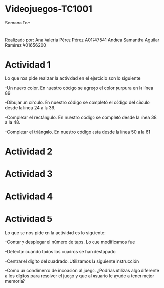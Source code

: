 # Videojuegos-TC1001
Semana Tec
#
Realizado por: 
Ana Valeria Pérez Pérez A01747541
Andrea Samantha Aguilar Ramírez A01656200
#
# Actividad 1
Lo que nos pide realizar la actividad en el ejercicio son lo siguiente:


-Un nuevo color. En nuestro código se agrego el color purpura en la línea 89


-Dibujar un círculo. En nuestro código se completó el código del círculo desde la línea 24 a la 36.


-Completar el rectángulo.  En nuestro código se completó desde la línea 38 a la 48.


 -Completar el triángulo. En nuestro código esta desde la línea 50 a la 61
 #
# Actividad 2


#
# Actividad 3


#
# Actividad 4



#
# Actividad 5
Lo que se nos pide en la actividad es lo siguiente:


-Contar y desplegar el número de taps. 	Lo que modificamos fue 


-Detectar cuando todos los cuadros se han destapado


-Centrar el digito del cuadrado. Utilizamos la siguiente instrucción 


-Como un condimento de incoación al juego. ¿Podrías utilizas algo diferente a los dígitos para resolver el juego y que al usuario le ayude a tener mejor memoria?
